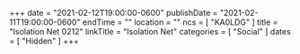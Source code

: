 +++
date = "2021-02-12T19:00:00-0600"
publishDate = "2021-02-11T19:00:00-0600"
endTime = ""
location = ""
ncs = [ "KA0LDG" ]
title = "Isolation Net 0212"
linkTitle = "Isolation Net"
categories = [ "Social" ]
dates = [ "Hidden" ]
+++
